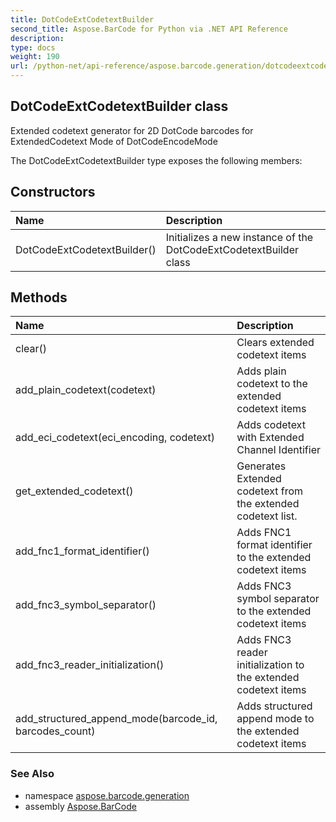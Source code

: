 ```yaml
---
title: DotCodeExtCodetextBuilder
second_title: Aspose.BarCode for Python via .NET API Reference
description: 
type: docs
weight: 190
url: /python-net/api-reference/aspose.barcode.generation/dotcodeextcodetextbuilder/
---
```


## DotCodeExtCodetextBuilder class

Extended codetext generator for 2D DotCode barcodes for ExtendedCodetext Mode of DotCodeEncodeMode

The DotCodeExtCodetextBuilder type exposes the following members:
## Constructors
| Name | Description |
| :- | :- |
|DotCodeExtCodetextBuilder()|Initializes a new instance of the DotCodeExtCodetextBuilder class|
## Methods
| Name | Description |
| :- | :- |
|clear()|Clears extended codetext items|
|add_plain_codetext(codetext)|Adds plain codetext to the extended codetext items|
|add_eci_codetext(eci_encoding, codetext)|Adds codetext with Extended Channel Identifier|
|get_extended_codetext()|Generates Extended codetext from the extended codetext list.|
|add_fnc1_format_identifier()|Adds FNC1 format identifier to the extended codetext items|
|add_fnc3_symbol_separator()|Adds FNC3 symbol separator to the extended codetext items|
|add_fnc3_reader_initialization()|Adds FNC3 reader initialization to the extended codetext items|
|add_structured_append_mode(barcode_id, barcodes_count)|Adds structured append mode to the extended codetext items|

### See Also

* namespace [aspose.barcode.generation](/barcode/python-net/api-reference/aspose.barcode.generation/)
* assembly [Aspose.BarCode](/barcode/python-net/api-reference/)

